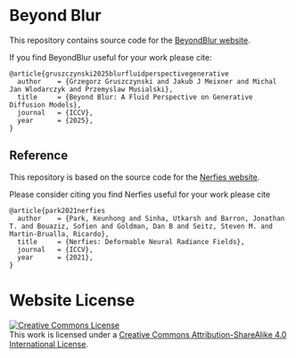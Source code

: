 # Beyond Blur
This repository contains source code for the [BeyondBlur website](https://beyond-blur.github.io).

If you find BeyondBlur useful for your work please cite:
```
@article{gruszczynski2025blurfluidperspectivegenerative
  author    = {Grzegorz Gruszczynski and Jakub J Meixner and Michal Jan Wlodarczyk and Przemyslaw Musialski},
  title     = {Beyond Blur: A Fluid Perspective on Generative Diffusion Models},
  journal   = {ICCV},
  year      = {2025},
}
```

## Reference
This repository is based on the source code for the [Nerfies website](https://nerfies.github.io).

Please consider citing you find Nerfies useful for your work please cite
```
@article{park2021nerfies
  author    = {Park, Keunhong and Sinha, Utkarsh and Barron, Jonathan T. and Bouaziz, Sofien and Goldman, Dan B and Seitz, Steven M. and Martin-Brualla, Ricardo},
  title     = {Nerfies: Deformable Neural Radiance Fields},
  journal   = {ICCV},
  year      = {2021},
}
```

# Website License
<a rel="license" href="http://creativecommons.org/licenses/by-sa/4.0/"><img alt="Creative Commons License" style="border-width:0" src="https://i.creativecommons.org/l/by-sa/4.0/88x31.png" /></a><br />This work is licensed under a <a rel="license" href="http://creativecommons.org/licenses/by-sa/4.0/">Creative Commons Attribution-ShareAlike 4.0 International License</a>.
